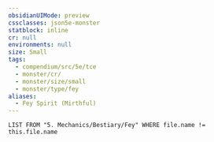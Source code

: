 ```yaml
---
obsidianUIMode: preview
cssclasses: json5e-monster
statblock: inline
cr: null
environments: null
size: Small
tags:
  - compendium/src/5e/tce
  - monster/cr/
  - monster/size/small
  - monster/type/fey
aliases:
  - Fey Spirit (Mirthful)
---
```

```dataview
LIST FROM "5. Mechanics/Bestiary/Fey" WHERE file.name != this.file.name
```
